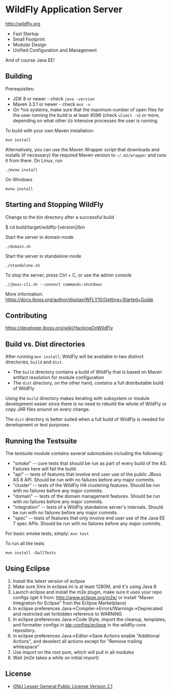 WildFly Application Server
========================
http://wildfly.org

* Fast Startup
* Small Footprint
* Modular Design
* Unified Configuration and Management

And of course Java EE!

Building
------------------

Prerequisites:

* JDK 8 or newer - check `java -version`
* Maven 3.3.1 or newer - check `mvn -v`
* On *nix systems, make sure that the maximum number of open files for the user running the build is at least 4096
  (check `ulimit -n`) or more, depending on what other i/o intensive processes the user is running.

To build with your own Maven installation:

    mvn install

Alternatively, you can use the Maven Wrapper script that downloads and installs (if necessary) the required Maven version to
`~/.m2/wrapper` and runs it from there. On Linux, run

    ./mvnw install

On Windows

    mvnw install


Starting and Stopping WildFly
------------------------------------------
Change to the bin directory after a successful build

$ cd build/target/wildfly-\[version\]/bin

Start the server in domain mode

    ./domain.sh

Start the server in standalone mode

    ./standalone.sh

To stop the server, press Ctrl + C, or use the admin console

    ./jboss-cli.sh --connect command=:shutdown

More information: https://docs.jboss.org/author/display/WFLY10/Getting+Started+Guide

Contributing
------------------
https://developer.jboss.org/wiki/HackingOnWildFly

Build vs. Dist directories
--------------------------

After running `mvn install`, WildFly will be available in two distinct directories, `build` and `dist`.

* The `build` directory contains a build of WildFly that is based on Maven artifact resolution for module configuration
* The `dist` directory, on the other hand, contains a full distributable build of WildFly

Using the `build` directory makes iterating with subsystem or module development easier since there is no need to rebuild the whole of WildFly or copy JAR files around on every change.

The `dist` directory is better suited when a full build of WildFly is needed for development or test purposes.

Running the Testsuite
--------------------
The testsuite module contains several submodules including the following:

* "smoke" -- core tests that should be run as part of every build of the AS. Failures here will fail the build.
* "api" -- tests of features that involve end user use of the public JBoss AS 8 API. Should be run with no failures before any major commits.
* "cluster" -- tests of the WildFly HA clustering features. Should be run with no failures before any major commits.
* "domain" -- tests of the domain management features. Should be run with no failures before any major commits.
* "integration" -- tests of a WildFly standalone server's internals. Should be run with no failures before any major commits.
* "spec" -- tests of features that only involve end user use of the Java EE 7 spec APIs. Should be run with no failures before any major commits.

For basic smoke tests, simply: `mvn test`

To run all the tests

    mvn install -DallTests

Using Eclipse
-------------
1. Install the latest version of eclipse
2. Make sure Xmx in eclipse.ini is at least 1280M, and it's using Java 8
3. Launch eclipse and install the m2e plugin, make sure it uses your repo configs
   (get it from: http://www.eclipse.org/m2e/
   or install "Maven Integration for Eclipse" from the Eclipse Marketplace)
4. In eclipse preferences Java->Compiler->Errors/Warnings->Deprecated and restricted
   set forbidden reference to WARNING
5. In eclipse preferences Java->Code Style, import the cleanup, templates, and
   formatter configs in [ide-configs/eclipse](https://github.com/wildfly/wildfly-core/tree/master/ide-configs) in the wildfly-core repository.
6. In eclipse preferences Java->Editor->Save Actions enable "Additional Actions",
   and deselect all actions except for "Remove trailing whitespace"
7. Use import on the root pom, which will pull in all modules
8. Wait (m2e takes a while on initial import)

License
-------
* [GNU Lesser General Public License Version 2.1](http://www.gnu.org/licenses/lgpl-2.1-standalone.html)

